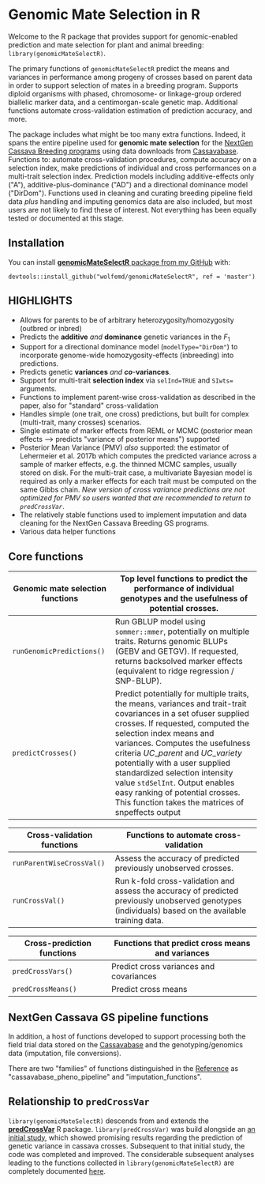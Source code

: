 # Genomic Mate Selection in R

<!-- badges: start -->

<!-- badges: end -->

Welcome to the R package that provides support for genomic-enabled prediction and mate selection for plant and animal breeding: `library(genomicMateSelectR)`.

The primary functions of `genomicMateSelectR` predict the means and variances in performance among progeny of crosses based on parent data in order to support selection of mates in a breeding program. Supports diploid organisms with phased, chromosome- or linkage-group ordered biallelic marker data, and a centimorgan-scale genetic map. Additional functions automate cross-validation estimation of prediction accuracy, and more.

The package includes what might be too many extra functions. Indeed, it spans the entire pipeline used for **genomic mate selection** for the [NextGen Cassava Breeding programs](https://www.nextgencassava.org/) using data downloads from [Cassavabase](https://www.cassavabase.org). Functions to: automate cross-validation procedures, compute accuracy on a selection index, make predictions of individual and cross performances on a multi-trait selection index. Prediction models including additive-effects only ("A"), additive-plus-dominance ("AD") and a directional dominance model ("DirDom"). Functions used in cleaning and curating breeding pipeline field data *plus* handling and imputing genomics data are also included, but most users are not likely to find these of interest. Not everything has been equally tested or documented at this stage.

## Installation

You can install [**genomicMateSelectR** package from my GitHub](https://www.github.com/wolfemd/) with:

``` {.r}
devtools::install_github("wolfemd/genomicMateSelectR", ref = 'master') 
```

## HIGHLIGHTS

-   Allows for parents to be of arbitrary heterozygosity/homozygosity (outbred or inbred)
-   Predicts the **additive** *and* **dominance** genetic variances in the $F_1$
-   Support for a directional dominance model (`modelType="DirDom"`) to incorporate genome-wide homozygosity-effects (inbreeding) into predictions.
-   Predicts genetic **variances** *and* ***co***-**variances**.
-   Support for multi-trait **selection index** via `selInd=TRUE` and `SIwts=` arguments.
-   Functions to implement parent-wise cross-validation as described in the paper, also for "standard" cross-validation
-   Handles simple (one trait, one cross) predictions, but built for complex (multi-trait, many crosses) scenarios.
-   Single estimate of marker effects from REML or MCMC (posterior mean effects --\> predicts "variance of posterior means") supported
-   Posterior Mean Variance (PMV) *also* supported: the estimator of Lehermeier et al. 2017b which computes the predicted variance across a sample of marker effects, e.g. the thinned MCMC samples, usually stored on disk. For the multi-trait case, a multivariate Bayesian model is required as only a marker effects for each trait must be computed on the same Gibbs chain. *New version of cross variance predictions are not optimized for PMV so users wanted that are recommended to return to `predCrossVar`*.
-   The relatively stable functions used to implement imputation and data cleaning for the NextGen Cassava Breeding GS programs.
-   Various data helper functions

## Core functions

| **Genomic mate selection functions** | Top level functions to predict the performance of individual genotypes and the usefulness of potential crosses.                                                                                                                                                                                                                                                                                                                                                                                                 |
|----------------------------------|--------------------------------------------------------------------------------------------------------------------------------------------------------------------------------------------------------------------------------------------------------------------------------------------------------------------------------------------------------------------------------------------------------------------------------------------------------------|
| `runGenomicPredictions()`        | Run GBLUP model using `sommer::mmer`, potentially on multiple traits. Returns genomic BLUPs (GEBV and GETGV). If requested, returns backsolved marker effects (equivalent to ridge regression / SNP-BLUP).                                                                                                                                                                                                                                                   |
| `predictCrosses()`               | Predict potentially for multiple traits, the means, variances and trait-trait covariances in a set ofuser supplied crosses. If requested, computed the selection index means and variances. Computes the usefulness criteria $UC\_{parent}$ and $UC\_{variety}$ potentially with a user supplied standardized selection intensity value `stdSelInt`. Output enables easy ranking of potential crosses. This function takes the matrices of snpeffects output |

| **Cross-validation functions** | Functions to automate cross-validation                                                                                                               |
|--------------------------------|------------------------------------------------------------------------------------------------------------------------------------------------------|
| `runParentWiseCrossVal()`      | Assess the accuracy of predicted previously unobserved crosses.                                                                                      |
| `runCrossVal()`                | Run k-fold cross-validation and assess the accuracy of predicted previously unobserved genotypes (individuals) based on the available training data. |


| **Cross-prediction functions** | Functions that predict cross means and variances |
|------------------------------|--------------------------------------------------|
| `predCrossVars()`            | Predict cross variances and covariances                                                 |
| `predCrossMeans()`           | Predict cross means                                                  |

## NextGen Cassava GS pipeline functions

In addition, a host of functions developed to support processing both the field trial data stored on the [Cassavabase](https://www.cassavabase.org/) and the genotyping/genomics data (imputation, file conversions). 

There are two "families" of functions distinguished in the [Reference](reference/index.html) as "cassavabase_pheno_pipeline" and "imputation_functions".

## Relationship to `predCrossVar`

`library(genomicMateSelectR)` descends from and extends the [**predCrossVar**](https://wolfemd.github.io/predCrossVar/) R package. `library(predCrossVar)` was build alongside an [an initial study](https://www.biorxiv.org/content/10.1101/2021.01.05.425443v1), which showed promising results regarding the prediction of genetic variance in cassava crosses. Subsequent to that initial study, the code was completed and improved. The considerable subsequent analyses leading to the functions collected in `library(genomicMateSelectR)` are completely documented [here](https://wolfemd.github.io/implementGMSinCassava/).
